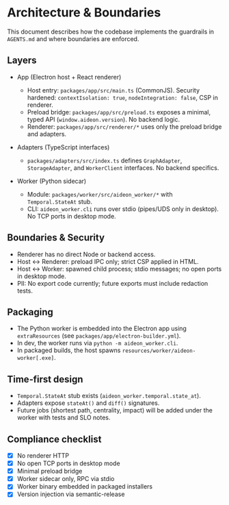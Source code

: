 # Architecture & Boundaries

This document describes how the codebase implements the guardrails in `AGENTS.md` and where boundaries are enforced.

## Layers

- App (Electron host + React renderer)
  - Host entry: `packages/app/src/main.ts` (CommonJS). Security hardened: `contextIsolation: true`, `nodeIntegration: false`, CSP in renderer.
  - Preload bridge: `packages/app/src/preload.ts` exposes a minimal, typed API (`window.aideon.version`). No backend logic.
  - Renderer: `packages/app/src/renderer/*` uses only the preload bridge and adapters.

- Adapters (TypeScript interfaces)
  - `packages/adapters/src/index.ts` defines `GraphAdapter`, `StorageAdapter`, and `WorkerClient` interfaces. No backend specifics.

- Worker (Python sidecar)
  - Module: `packages/worker/src/aideon_worker/*` with `Temporal.StateAt` stub.
  - CLI: `aideon_worker.cli` runs over stdio (pipes/UDS only in desktop). No TCP ports in desktop mode.

## Boundaries & Security

- Renderer has no direct Node or backend access.
- Host ↔ Renderer: preload IPC only; strict CSP applied in HTML.
- Host ↔ Worker: spawned child process; stdio messages; no open ports in desktop mode.
- PII: No export code currently; future exports must include redaction tests.

## Packaging

- The Python worker is embedded into the Electron app using `extraResources` (see `packages/app/electron-builder.yml`).
- In dev, the worker runs via `python -m aideon_worker.cli`.
- In packaged builds, the host spawns `resources/worker/aideon-worker[.exe]`.

## Time‑first design

- `Temporal.StateAt` stub exists (`aideon_worker.temporal.state_at`).
- Adapters expose `stateAt()` and `diff()` signatures.
- Future jobs (shortest path, centrality, impact) will be added under the worker with tests and SLO notes.

## Compliance checklist

- [x] No renderer HTTP
- [x] No open TCP ports in desktop mode
- [x] Minimal preload bridge
- [x] Worker sidecar only, RPC via stdio
- [x] Worker binary embedded in packaged installers
- [x] Version injection via semantic-release
